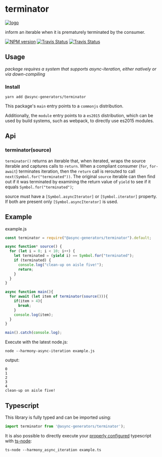 # terminator
[![logo](https://avatars1.githubusercontent.com/u/31987273?v=4&s=100)][async-url]

inform an iterable when it is prematurely terminated by the consumer. 

[![NPM version][npm-image]][npm-url]
[![Travis Status][travis-image]][travis-url]
[![Travis Status][codecov-image]][codecov-url]

## Usage

_package requires a system that supports async-iteration, either natively or via down-compiling_

### Install
```
yarn add @async-generators/terminator
```

This package's `main` entry points to a `commonjs` distribution. 

Additionally, the `module` entry points to a `es2015` distribution, which can be used by build systems, such as webpack, to directly use es2015 modules. 

## Api

### terminator(source)

<code>terminator()</code> returns an iterable that, when iterated, wraps the source iterable and captures calls to `return`. When a compliant consumer (`for`, `for-await`) terminates iteration, then the `return` call is rerouted to call `next(Symbol.for("terminated"))`. The original `source` iterable can then find out if it was terminated by examining the return value of `yield` to see if it equals `Symbol.for("terminated")`;

source must have a `[Symbol.asyncIterator]` or `[Symbol.iterator]` property. If both are present only `[Symbol.asyncIterator]` is used. 

## Example

example.js
```js
const terminator = require("@async-generators/terminator").default;

async function* source() {
  for (let i = 0; i < 10; i++) {
    let terminated = (yield i) == Symbol.for("terminated");
    if (terminated) {
      console.log("clean-up on aisle five!");
      return;
    }
  }
}

async function main(){
  for await (let item of terminator(source())){
    if(item > 4){
      break;
    }
    console.log(item);
  }
}

main().catch(console.log);
```

Execute with the latest node.js: 

```
node --harmony-async-iteration example.js
```

output:
```
0
1
2
3
4
clean-up on aisle five!
```
## Typescript

This library is fully typed and can be imported using: 

```ts
import terminator from '@async-generators/terminator');
```

It is also possible to directly execute your [properly configured](https://stackoverflow.com/a/43694282/1657476) typescript with [ts-node](https://www.npmjs.com/package/ts-node):

```
ts-node --harmony_async_iteration example.ts
```

[npm-url]: https://npmjs.org/package/@async-generators/terminator
[npm-image]: https://img.shields.io/npm/v/@async-generators/terminator.svg
[npm-downloads]: https://img.shields.io/npm/dm/@async-generators/terminator.svg
[travis-url]: https://travis-ci.org/async-generators/terminator
[travis-image]: https://img.shields.io/travis/async-generators/terminator/master.svg
[codecov-url]: https://codecov.io/gh/async-generators/terminator
[codecov-image]: https://codecov.io/gh/async-generators/terminator/branch/master/graph/badge.svg
[async-url]: https://github.com/async-generators
